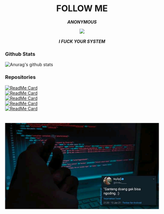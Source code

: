 <h1 align="center"> FOLLOW ME </h1>
<p align="center">
     <i> <b> ANONYMOUS </b> </i>
</p>

<p align="center">
<img src="https://giffiles.alphacoders.com/120/120248.gif">
</p>
<p align="center">
<i> <b> I FUCK YOUR SYSTEM  </b> </i>
</p

#
### Github Stats
![Anurag's github stats](https://github-readme-stats.vercel.app/api?username=ROMI-AFRZL&show_icons=true&theme=radical)<br>
### Repositories
[![ReadMe Card](https://github-readme-stats.vercel.app/api/pin/?username=ROMI-AFRZL&repo=Cfb&show_icons=true&theme=radical)](https://github.com/ROMI-AFRZL/Cfb)<br>
[![ReadMe Card](https://github-readme-stats.vercel.app/api/pin/?username=ROMI-AFRZL&repo=UNIS3X&show_icons=true&theme=radical)](https://github.com/ROMI-AFRZL/UNIS3X)<br>
[![ReadMe Card](https://github-readme-stats.vercel.app/api/pin/?username=ROMI-AFRZL&repo=romcr4ck&show_icons=true&theme=radical)](https://github.com/ROMI-AFRZL/romcr4ck)<br>
[![ReadMe Card](https://github-readme-stats.vercel.app/api/pin/?username=ROMI-AFRZL&repo=prembf&show_icons=true&theme=radical)](https://github.com/ROMI-AFRZL/prembf)<br>
[![ReadMe Card](https://github-readme-stats.vercel.app/api/pin/?username=ROMI-AFRZL&repo=fbcracker&show_icons=true&theme=radical)](https://github.com/ROMI-AFRZL/fbcracker)</br>
#
<img src="https://github.com/ROMI-AFRZL/ROMI-AFRZL/blob/main/Ngentod/status_me_status_90e259db678545f49a41faf12e095d58.jpg" width="640" title="Menu" alt="Menu">

